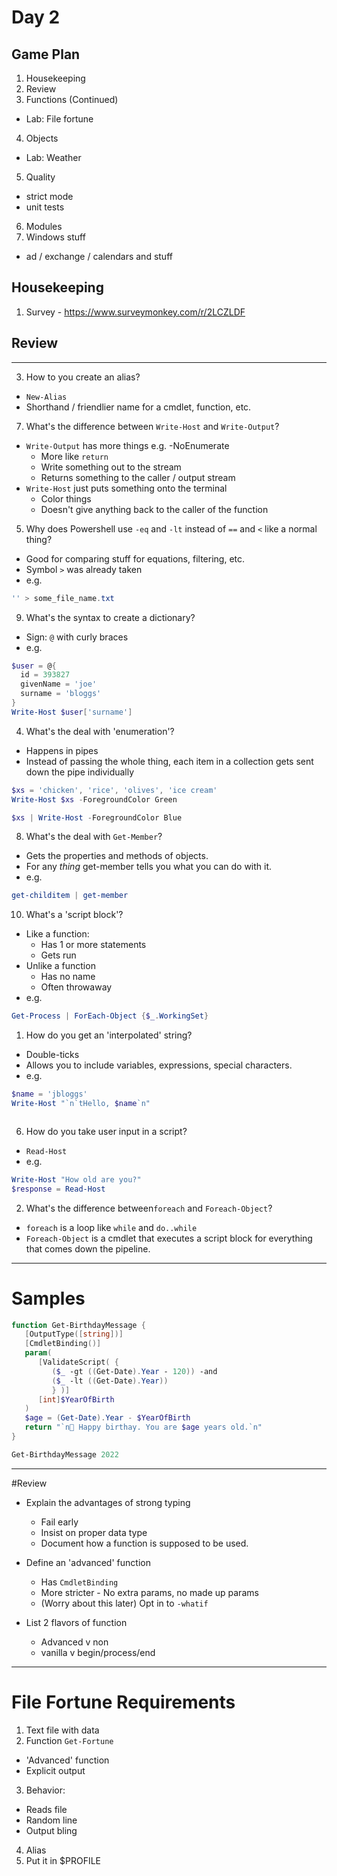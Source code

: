 # Day 2

## Game Plan
1. Housekeeping
2. Review
3. Functions (Continued)
  - Lab: File fortune
4. Objects
  - Lab: Weather
5. Quality
  - strict mode
  - unit tests
6. Modules
7. Windows stuff
  - ad / exchange / calendars and stuff

## Housekeeping
1. Survey - https://www.surveymonkey.com/r/2LCZLDF




## Review

---
3. How to you create an alias?
* `New-Alias`
* Shorthand / friendlier name for a cmdlet, function, etc.

7. What's the difference between `Write-Host` and `Write-Output`?
* `Write-Output` has more things e.g. -NoEnumerate
  + More like `return` 
  + Write something out to the stream
  + Returns something to the caller / output stream
* `Write-Host` just puts something onto the terminal
  + Color things
  + Doesn't give anything back to the caller of the function

5. Why does Powershell use `-eq` and `-lt` instead of `==` and `<` like a normal thing?
* Good for comparing stuff for equations, filtering, etc.
* Symbol `>` was already taken
* e.g. 
```powershell
'' > some_file_name.txt
```

9. What's the syntax to create a dictionary?
* Sign: `@` with curly braces
* e.g.
```powershell
$user = @{
  id = 393827
  givenName = 'joe'
  surname = 'bloggs'
}
Write-Host $user['surname']
```

4. What's the deal with 'enumeration'?
* Happens in pipes
* Instead of passing the whole thing, each item in a collection gets sent down the pipe individually
```powershell
$xs = 'chicken', 'rice', 'olives', 'ice cream'
Write-Host $xs -ForegroundColor Green

$xs | Write-Host -ForegroundColor Blue
```

8. What's the deal with `Get-Member`?
* Gets the properties and methods of objects.
* For any *thing* get-member tells you what you can do with it.
* e.g.
```powershell
get-childitem | get-member
```

10. What's a 'script block'?
* Like a function:
  - Has 1 or more statements
  - Gets run
* Unlike a function 
  - Has no name
  - Often throwaway
* e.g.
```powershell
Get-Process | ForEach-Object {$_.WorkingSet}
```

1. How do you get an 'interpolated' string?
* Double-ticks
* Allows you to include variables, expressions, special characters.
* e.g.
```powershell
$name = 'jbloggs'
Write-Host "`n`tHello, $name`n"



```

6. How do you take user input in a script?
* `Read-Host`
* e.g.
```powershell
Write-Host "How old are you?"
$response = Read-Host
```


2. What's the difference between`foreach` and `Foreach-Object`?
* `foreach` is a loop like `while` and `do..while`
* `Foreach-Object` is a cmdlet that executes a script block for everything that comes down the pipeline.

---


# Samples

```powershell
function Get-BirthdayMessage {
   [OutputType([string])]
   [CmdletBinding()]
   param(
      [ValidateScript( { 
         ($_ -gt ((Get-Date).Year - 120)) -and
         ($_ -lt ((Get-Date).Year))
         } )]
      [int]$YearOfBirth
   )
   $age = (Get-Date).Year - $YearOfBirth
   return "`n🎂 Happy birthay. You are $age years old.`n"
}

Get-BirthdayMessage 2022
```


---

#Review

* Explain the advantages of strong typing
  - Fail early
  - Insist on proper data type
  - Document how a function is supposed to be used.

* Define an 'advanced' function
  - Has `CmdletBinding`
  - More stricter - No extra params, no made up params
  - (Worry about this later) Opt in to `-whatif`

* List 2 flavors of function
  - Advanced v non
  - vanilla v begin/process/end


--- 

# File Fortune Requirements

1. Text file with data
2. Function `Get-Fortune`
  - 'Advanced' function
  - Explicit output
3. Behavior: 
  - Reads file
  - Random line
  - Output bling 
4. Alias
5. Put it in $PROFILE

